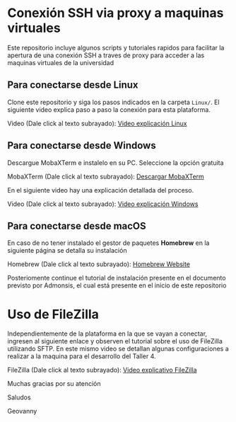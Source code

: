 # Conexión SSH via proxy a maquinas virtuales

Este repositorio incluye algunos scripts y tutoriales rapidos para facilitar la apertura de una conexión SSH a traves de proxy para acceder a las maquinas virtuales de la universidad

## Para conectarse desde Linux
Clone este repositorio y siga los pasos indicados en la carpeta `Linux/`. El siguiente video explica paso a paso la conexión para esta plataforma.

Video (Dale click al texto subrayado): [Video explicación Linux](https://youtu.be/hc78ugg1k5E)

## Para conectarse desde Windows
Descargue MobaXTerm e instalelo en su PC. Seleccione la opción gratuita

MobaXTerm (Dale click al texto subrayado): [Descargar MobaXTerm](https://mobaxterm.mobatek.net/download.html)

En el siguiente video hay una explicación detallada del proceso.

Video (Dale click al texto subrayado): [Video explicación Windows](https://www.youtube.com/watch?v=Eh_mgZWM7zs)

## Para conectarse desde macOS
En caso de no tener instalado el gestor de paquetes __Homebrew__ en la siguiente página se detalla su instalación

Homebrew (Dale click al texto subrayado): [Homebrew Website](https://brew.sh/index_es)

Posteriomente continue el tutorial de instalación presente en el documento previsto por Admonsis, el cual está presente en el inicio de este repositorio

# Uso de FileZilla
Independientemente de la plataforma en la que se vayan a conectar, ingresen al siguiente enlace y observen el tutorial sobre el uso de FileZilla utilizando SFTP. En este mismo video se detallan algunas configuraciones a realizar a la maquina para el desarrollo del Taller 4.

FileZilla (Dale click al texto subrayado): [Video explicativo FileZilla](https://youtu.be/uqGJ6ymNQUY)

Muchas gracias por su atención

Saludos

Geovanny
